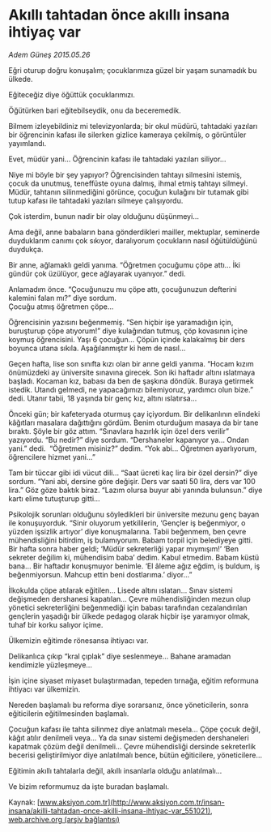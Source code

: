 # Akıllı tahtadan önce akıllı insana ihtiyaç var

*Adem Güneş 2015.05.26*

<div class="pNewsDetailMainContent" itemprop="articleBody">
 <p>
  Eğri oturup doğru konuşalım; çocuklarımıza güzel bir yaşam sunamadık bu ülkede.
 </p>
 <p>
  Eğiteceğiz diye öğüttük çocuklarımızı.
 </p>
 <p>
  Öğütürken bari eğitebilseydik, onu da beceremedik.
 </p>
 <p>
  Bilmem izleyebildiniz mi televizyonlarda; bir okul müdürü, tahtadaki yazıları bir öğrencinin kafası ile silerken gizlice kameraya çekilmiş, o görüntüler yayımlandı.
 </p>
 <p>
  Evet, müdür yani… Öğrencinin kafası ile tahtadaki yazıları siliyor…
 </p>
 <p>
  Niye mi böyle bir şey yapıyor? Öğrencisinden tahtayı silmesini istemiş, çocuk da unutmuş, teneffüste oyuna dalmış, ihmal etmiş tahtayı silmeyi. Müdür, tahtanın silinmediğini görünce, çocuğun kulağını bir tutamak gibi tutup kafası ile tahtadaki yazıları silmeye çalışıyordu.
 </p>
 <p>
  Çok isterdim, bunun nadir bir olay olduğunu düşünmeyi…
 </p>
 <p>
  Ama değil, anne babaların bana gönderdikleri mailler, mektuplar, seminerde duyduklarım canımı çok sıkıyor, daralıyorum çocukların nasıl öğütüldüğünü duydukça.
 </p>
 <p>
  Bir anne, ağlamaklı geldi yanıma. “Öğretmen çocuğumu çöpe attı… İki gündür çok üzülüyor, gece ağlayarak uyanıyor.” dedi.
 </p>
 <p>
  Anlamadım önce. “Çocuğunuzu mu çöpe attı, çocuğunuzun defterini kalemini falan mı?” diye sordum.
  <br>
   Çocuğu atmış öğretmen çöpe…
  </br>
 </p>
 <p>
  Öğrencisinin yazısını beğenmemiş. “Sen hiçbir işe yaramadığın için, buruşturup çöpe atıyorum!” diye kulağından tutmuş, çöp kovasının içine koymuş öğrencisini. Yaşı 6 çocuğun… Çöpün içinde kalakalmış bir ders boyunca utana sıkıla. Aşağılanmıştır ki hem de nasıl…
 </p>
 <p>
  Geçen hafta, lise son sınıfta kızı olan bir anne geldi yanıma. “Hocam kızım önümüzdeki ay üniversite sınavına girecek. Son iki haftadır altını ıslatmaya başladı. Kocaman kız, babası da ben de şaşkına döndük. Buraya getirmek istedik. Utandı gelmedi, ne yapacağımızı bilemiyoruz, yardımcı olun bize.” dedi. Utanır tabii, 18 yaşında bir genç kız, altını ıslatırsa…
 </p>
 <p>
  Önceki gün; bir kafeteryada oturmuş çay içiyordum. Bir delikanlının elindeki kâğıtları masalara dağıttığını gördüm. Benim oturduğum masaya da bir tane bıraktı. Şöyle bir göz attım. “Sınavlara hazırlık için özel ders verilir” yazıyordu. “Bu nedir?” diye sordum. “Dershaneler kapanıyor ya… Ondan yani.” dedi.  “Öğretmen misiniz?” dedim. “Yok abi… Öğretmen ayarlıyorum, öğrencilere hizmet yani…”
 </p>
 <p>
  Tam bir tüccar gibi idi vücut dili… “Saat ücreti kaç lira bir özel dersin?” diye sordum. “Yani abi, dersine göre değişir. Ders var saati 50 lira, ders var 100 lira.” Göz göze baktık biraz. “Lazım olursa buyur abi yanında bulunsun.” diye kartı elime tutuşturup gitti…
 </p>
 <p>
  Psikolojik sorunları olduğunu söyledikleri bir üniversite mezunu genç bayan ile konuşuyorduk. “Sinir oluyorum yetkililerin, ‘Gençler iş beğenmiyor, o yüzden işsizlik artıyor’ diye konuşmalarına. Tabii beğenmem, ben çevre mühendisliğini bitirdim, iş bulamıyorum. Babam torpil için belediyeye gitti. Bir hafta sonra haber geldi; ‘Müdür sekreterliği yapar mıymışım!’ ‘Ben sekreter değilim ki, mühendisim baba’ dedim. Kabul etmedim. Babam küstü bana… Bir haftadır konuşmuyor benimle. ‘El âleme ağız eğdim, iş buldum, iş beğenmiyorsun. Mahcup ettin beni dostlarıma.’ diyor...”
 </p>
 <p>
  İlkokulda çöpe atılarak eğitilen… Lisede altını ıslatan… Sınav sistemi değişmeden dershanesi kapatılan… Çevre mühendisliğinden mezun olup yönetici sekreterliğini beğenmediği için babası tarafından cezalandırılan gençlerin yaşadığı bir ülkede pedagog olarak hiçbir işe yaramıyor olmak, tuhaf bir korku salıyor içime.
 </p>
 <p>
  Ülkemizin eğitimde rönesansa ihtiyacı var.
 </p>
 <p>
  Delikanlıca çıkıp “kral çıplak” diye seslenmeye… Bahane aramadan kendimizle yüzleşmeye…
 </p>
 <p>
  İşin içine siyaset miyaset bulaştırmadan, tepeden tırnağa, eğitim reformuna ihtiyacı var ülkemizin.
 </p>
 <p>
  Nereden başlamalı bu reforma diye sorarsanız, önce yöneticilerin, sonra eğiticilerin eğitilmesinden başlamalı.
 </p>
 <p>
  Çocuğun kafası ile tahta silinmez diye anlatmalı mesela… Çöpe çocuk değil, kâğıt atılır denilmeli veya… Ya da sınav sistemi değişmeden dershaneleri kapatmak çözüm değil denilmeli… Çevre mühendisliği dersinde sekreterlik becerisi geliştirilmiyor diye anlatılmalı bence, bütün eğiticilere, yöneticilere…
 </p>
 <p>
  Eğitimin akıllı tahtalarla değil, akıllı insanlarla olduğu anlatılmalı…
 </p>
 <p>
  Ve bizim reformumuz da işte buradan başlamalı.
 </p>
</div>


Kaynak: [www.aksiyon.com.tr](http://www.aksiyon.com.tr/insan-insana/akilli-tahtadan-once-akilli-insana-ihtiyac-var_551021), [web.archive.org (arşiv bağlantısı)](http://web.archive.org/web/20150719003937/http://www.aksiyon.com.tr/insan-insana/akilli-tahtadan-once-akilli-insana-ihtiyac-var_551021)
